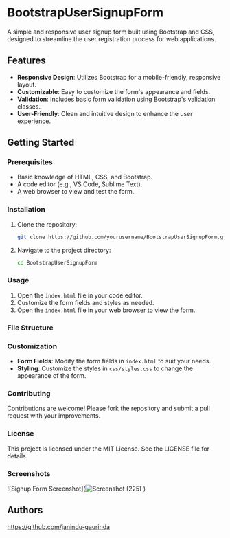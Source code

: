 # BootstrapUserSignupForm

A simple and responsive user signup form built using Bootstrap and CSS, designed to streamline the user registration process for web applications.

## Features
- **Responsive Design**: Utilizes Bootstrap for a mobile-friendly, responsive layout.
- **Customizable**: Easy to customize the form's appearance and fields.
- **Validation**: Includes basic form validation using Bootstrap's validation classes.
- **User-Friendly**: Clean and intuitive design to enhance the user experience.

## Getting Started

### Prerequisites
- Basic knowledge of HTML, CSS, and Bootstrap.
- A code editor (e.g., VS Code, Sublime Text).
- A web browser to view and test the form.

### Installation
1. Clone the repository:
    ```bash
    git clone https://github.com/yourusername/BootstrapUserSignupForm.git
    ```
2. Navigate to the project directory:
    ```bash
    cd BootstrapUserSignupForm
    ```

### Usage
1. Open the `index.html` file in your code editor.
2. Customize the form fields and styles as needed.
3. Open the `index.html` file in your web browser to view the form.

### File Structure

### Customization
- **Form Fields**: Modify the form fields in `index.html` to suit your needs.
- **Styling**: Customize the styles in `css/styles.css` to change the appearance of the form.

### Contributing
Contributions are welcome! Please fork the repository and submit a pull request with your improvements.

### License
This project is licensed under the MIT License. See the LICENSE file for details.

### Screenshots
![Signup Form Screenshot](![Screenshot (225)](https://github.com/janindu-gaurinda/Bootstrap-User-Signup-Form/assets/154628076/219881a4-451e-4388-af48-da2c8073801a)
)

## Authors
https://github.com/janindu-gaurinda


